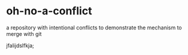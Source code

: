 # oh-no-a-conflict
a repository with intentional conflicts to demonstrate the mechanism to merge with git 

jfalijdslfkja;


